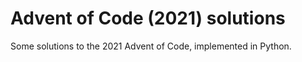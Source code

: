 # Advent of Code (2021) solutions

Some solutions to the 2021 Advent of Code, implemented in Python.
